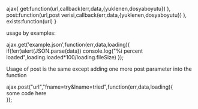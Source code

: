ajax{ get:function(url,callback(err,data,{yuklenen,dosyaboyutu}) ),
post:function(url,post verisi,callback(err,data,{yuklenen,dosyaboyutu}) ),
exists:function(url) }

usage by examples:

ajax.get('example.json',function(err,data,loading){
if(!err)alert(JSON.parse(data))
console.log("%i percent loaded",loading.loaded*100/loading.fileSize)
});

Usage of post is the same except adding one more post parameter into the function

ajax.post("url","fname=try&lname=tried",function(err,data,loading){  
some code here  
});
